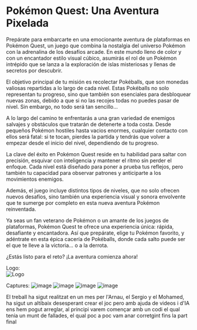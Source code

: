 <h1><b>Pokémon Quest: Una Aventura Pixelada</b></h1>

<p>Prepárate para embarcarte en una emocionante aventura de plataformas en Pokémon Quest, un juego que combina la nostalgia del universo Pokémon con la adrenalina de los desafíos arcade. En este mundo lleno de color y con un encantador estilo visual cúbico, asumirás el rol de un Pokémon intrépido que se lanza a la exploración de islas misteriosas y llenas de secretos por descubrir.

El objetivo principal de tu misión es recolectar Pokéballs, que son monedas valiosas repartidas a lo largo de cada nivel. Estas Pokéballs no solo representan tu progreso, sino que también son esenciales para desbloquear nuevas zonas, debido a que si no las recojes todas no puedes pasar de nivel. Sin embargo, no todo será tan sencillo…

A lo largo del camino te enfrentarás a una gran variedad de enemigos salvajes y obstáculos que tratarán de detenerte a toda costa. Desde pequeños Pokémon hostiles hasta vacios enormes, cualquier contacto con ellos será fatal: si te tocan, pierdes la partida y tendrás que volver a empezar desde el inicio del nivel, dependiendo de tu progreso.

La clave del éxito en Pokémon Quest reside en tu habilidad para saltar con precisión, esquivar con inteligencia y mantener el ritmo sin perder el enfoque. Cada nivel está diseñado para poner a prueba tus reflejos, pero también tu capacidad para observar patrones y anticiparte a los movimientos enemigos.

Además, el juego incluye distintos tipos de niveles, que no solo ofrecen nuevos desafíos, sino también una experiencia visual y sonora envolvente que te sumerge por completo en esta nueva aventura Pokémon reinventada.

Ya seas un fan veterano de Pokémon o un amante de los juegos de plataformas, Pokémon Quest te ofrece una experiencia única: rápida, desafiante y encantadora. Así que prepárate, elige tu Pokémon favorito, y adéntrate en esta épica cacería de Pokéballs, donde cada salto puede ser el que te lleve a la victoria… o a la derrota.

¿Estás listo para el reto? ¡La aventura comienza ahora!
</p>




Logo:        
![Logo](https://github.com/user-attachments/assets/77b58e0a-b7a8-4f37-ab98-4e87cb36ed32)

Captures:
![image](https://github.com/user-attachments/assets/9e370e6e-5624-4d17-ac04-e3856a6e3c30) ![image](https://github.com/user-attachments/assets/34d2e6a5-8a37-4b35-84a8-a1761c2d414e) ![image](https://github.com/user-attachments/assets/24650173-58f4-481f-a3c0-1c43b5d3553e)
![image](https://github.com/user-attachments/assets/11d45c60-a5fa-4bb3-a4fa-1caf39796cf4)

El treball ha sigut realitzat en un mes per l'Arnau, el Sergio y el Mohamed, ha sigut un altibaix desesperant crear el joc pero amb ajuda de videos i d'IA ens hem pogut arreglar, al principi varem començar amb un codi el qual tenia un munt de fallades, el qual poc a poc vam anar corretgint fins la part final 
